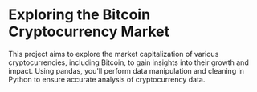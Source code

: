 # Exploring the Bitcoin Cryptocurrency Market
This project aims to explore the market capitalization of various cryptocurrencies, including Bitcoin, to gain insights into their growth and impact. Using pandas, you'll perform data manipulation and cleaning in Python to ensure accurate analysis of cryptocurrency data.
